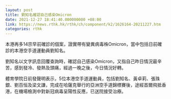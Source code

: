 ```yaml
---
layout: post
title: 劉知名確認自己感染Omicron
date: 2021-12-27 18:41:40.000000000 +08:00
link: https://news.rthk.hk/rthk/ch/component/k2/1626164-20211227.htm
categories: rthk
---
```


本港再多14宗早前確診的個案，證實帶有變異病毒株Omicron，當中包括日前確診的本港空手道運動員劉知名。

劉知名以文字訊息回覆查詢時，確認自己感染Omicron，又指自己昨日情況最辛苦，感到發冷、發熱及頭痛，經過一晚之後，今日情況好轉。

體育學院日前發聲明表示，5位本港空手道運動員，包括劉知名、黃卓莉、張珠銀、劉百恒及梁文謙，完成在哈薩克舉行的亞洲空手道錦標賽後，途經首爾飛抵香港，在機場檢測中對新冠病毒呈陽性反應，已送院接受治療。
